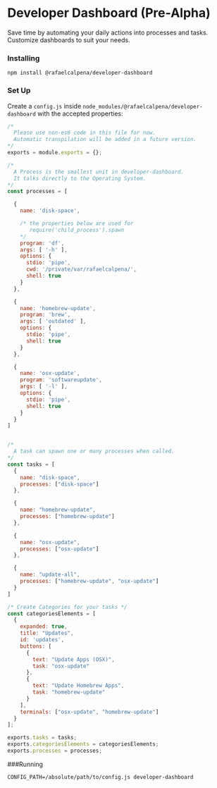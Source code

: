 # Developer Dashboard (Pre-Alpha)

Save time by automating your daily actions into processes and tasks. Customize dashboards to suit your needs.

### Installing

`npm install @rafaelcalpena/developer-dashboard`

### Set Up

Create a `config.js` inside `node_modules/@rafaelcalpena/developer-dashboard` with the accepted properties:

```javascript
/*
  Please use non-es6 code in this file for now.
  Automatic transpilation will be added in a future version.
*/
exports = module.exports = {};

/*
  A Process is the smallest unit in developer-dashboard.
  It talks directly to the Operating System.
*/
const processes = [

  {
    name: 'disk-space',    

    /* the properties below are used for
       require('child_process').spawn
    */
    program: 'df',
    args: [ '-h' ],
    options: {
      stdio: 'pipe',
      cwd: '/private/var/rafaelcalpena/',
      shell: true
    }
  },

  {
    name: 'homebrew-update',    
    program: 'brew',
    args: [ 'outdated' ],
    options: {
      stdio: 'pipe',
      shell: true
    }
  },

  {
    name: 'osx-update',    
    program: 'softwareupdate',
    args: [ '-l' ],
    options: {
      stdio: 'pipe',
      shell: true
    }
  }
]


/*
  A task can spawn one or many processes when called.
*/
const tasks = [
  {
    name: "disk-space",
    processes: ["disk-space"]
  },

  {
    name: "homebrew-update",
    processes: ["homebrew-update"]
  },

  {
    name: "osx-update",
    processes: ["osx-update"]
  },

  {
    name: "update-all",
    processes: ["homebrew-update", "osx-update"]
  }
]

/* Create Categories for your tasks */
const categoriesElements = [
  {
    expanded: true,
    title: "Updates",
    id: 'updates',
    buttons: [
      {
        text: "Update Apps (OSX)",
        task: "osx-update"
      },
      {
        text: "Update Homebrew Apps",
        task: "homebrew-update"
      }
    ],
    terminals: ["osx-update", "homebrew-update"]
  }
];

exports.tasks = tasks;
exports.categoriesElements = categoriesElements;
exports.processes = processes;

```

###Running

`CONFIG_PATH=/absolute/path/to/config.js developer-dashboard`
